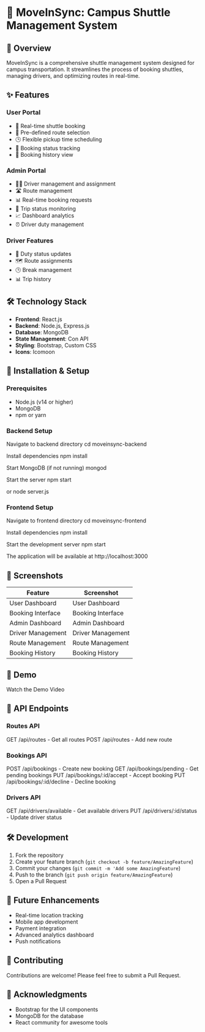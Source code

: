 # 🚀 MoveInSync: Campus Shuttle Management System

## 🌟 Overview
MoveInSync is a comprehensive shuttle management system designed for campus transportation. It streamlines the process of booking shuttles, managing drivers, and optimizing routes in real-time.

## ✨ Features

### User Portal
- 🎯 Real-time shuttle booking
- 📍 Pre-defined route selection
- 🕒 Flexible pickup time scheduling
- 📱 Booking status tracking
- 📜 Booking history view

### Admin Portal
- 👨‍💼 Driver management and assignment
- 🛣️ Route management
- 📊 Real-time booking requests
- 🚦 Trip status monitoring
- 📈 Dashboard analytics
- ⏰ Driver duty management

### Driver Features
- 📱 Duty status updates
- 🗺️ Route assignments
- 🕒 Break management
- 📊 Trip history

## 🛠️ Technology Stack

- **Frontend**: React.js
- **Backend**: Node.js, Express.js
- **Database**: MongoDB
- **State Management**: Con  API
- **Styling**: Bootstrap, Custom CSS
- **Icons**: Icomoon

## 🚀 Installation & Setup

### Prerequisites
- Node.js (v14 or higher)
- MongoDB
- npm or yarn

### Backend Setup
Navigate to backend directory
cd moveinsync-backend

Install dependencies
npm install

Start MongoDB (if not running)
mongod

Start the server
npm start

or
node server.js


### Frontend Setup
Navigate to frontend directory
cd moveinsync-frontend

Install dependencies
npm install

Start the development server
npm start


The application will be available at http://localhost:3000

## 📸 Screenshots
| Feature | Screenshot |
| ------------- | ----------- |
| User Dashboard | User Dashboard |
| Booking Interface | Booking Interface |
| Admin Dashboard | Admin Dashboard |
| Driver Management | Driver Management |
| Route Management | Route Management |
| Booking History | Booking History |

## 🎥 Demo
Watch the Demo Video

## 📱 API Endpoints

### Routes API
GET /api/routes - Get all routes
POST /api/routes - Add new route

 
### Bookings API
POST /api/bookings - Create new booking
GET /api/bookings/pending - Get pending bookings
PUT /api/bookings/:id/accept - Accept booking
PUT /api/bookings/:id/decline - Decline booking

 
### Drivers API
GET /api/drivers/available - Get available drivers
PUT /api/drivers/:id/status - Update driver status
 

## 🛠️ Development
1. Fork the repository
2. Create your feature branch (`git checkout -b feature/AmazingFeature`)
3. Commit your changes (`git commit -m 'Add some AmazingFeature`)
4. Push to the branch (`git push origin feature/AmazingFeature`)
5. Open a Pull Request

## 📝 Future Enhancements
- Real-time location tracking
- Mobile app development
- Payment integration
- Advanced analytics dashboard
- Push notifications

## 👥 Contributing
Contributions are welcome! Please feel free to submit a Pull Request.

## 🙏 Acknowledgments
- Bootstrap for the UI components
- MongoDB for the database
- React community for awesome tools
